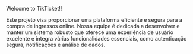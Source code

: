 Welcome to TikTicket!!

Este projeto visa proporcionar uma plataforma eficiente e segura para a compra de ingressos online. Nossa equipe é dedicada a desenvolver e manter um sistema robusto que oferece uma experiência de usuário excelente e integra várias funcionalidades essenciais, como autenticação segura, notificações e análise de dados.
